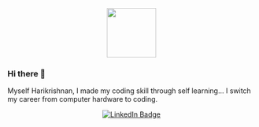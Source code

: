 
<div id="header" align="center">
  <img src="https://media.giphy.com/media/M9gbBd9nbDrOTu1Mqx/giphy.gif" width="100"/>
</div>

### Hi there 👋

Myself Harikrishnan, I made my coding skill through self learning...
I switch my career from computer hardware to coding.

<div align="center" id="badges">
  <a href="https://www.linkedin.com/in/harikrishnan-p-74523a1a9/">
  <img src="https://img.shields.io/badge/LinkedIn-blue?style=for-the-badge&logo=linkedin&logoColor=white" alt="LinkedIn Badge"/>
  </a>
</div>
<div align="center">
<img src="https://komarev.com/ghpvc/?username=officialharikrishnan&style=flat-square&color=blue" alt=""/>
</div>
